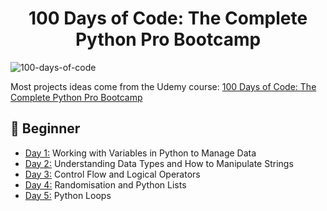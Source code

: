 <h1 align="center">100 Days of Code: The Complete Python Pro Bootcamp
</h1>

![100-days-of-code](https://github.com/user-attachments/assets/9bdb0f1b-4580-4bc3-8c3b-ba827aae8fb2)

Most projects ideas come from the Udemy course: [100 Days of Code: The Complete Python Pro Bootcamp](https://www.udemy.com/course/100-days-of-code/)


## 🔰 Beginner 
- [Day 1:](https://github.com/haiminhnguyenn/100-days-of-python/tree/main/Day1) Working with Variables in Python to Manage Data
- [Day 2:](https://github.com/haiminhnguyenn/100-days-of-python/tree/main/Day2) Understanding Data Types and How to Manipulate Strings
- [Day 3:](https://github.com/haiminhnguyenn/100-days-of-python/tree/main/Day3) Control Flow and Logical Operators
- [Day 4:](https://github.com/haiminhnguyenn/100-days-of-python/tree/main/Day4) Randomisation and Python Lists
- [Day 5:](https://github.com/haiminhnguyenn/100-days-of-python/tree/main/Day5) Python Loops
